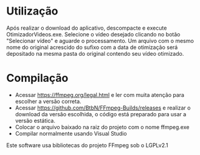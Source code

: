 # Utilização

Após realizar o download do aplicativo, descompacte e execute OtimizadorVideos.exe.
Selecione o vídeo desejado clicando no botão "Selecionar vídeo" e aguarde o processamento.
Um arquivo com o mesmo nome do original acrescido do sufixo com a data de otimização será depositado na 
mesma pasta do original contendo seu vídeo otimizado.




# Compilação

- Acessar https://ffmpeg.org/legal.html e ler com muita atenção para escolher a versão correta.
- Acessar https://github.com/BtbN/FFmpeg-Builds/releases e realizar o download da versão escolhida, 
o código está preparado para usar a versão estática.
- Colocar o arquivo baixado na raiz do projeto com o nome ffmpeg.exe
- Compilar normalmente usando Visual Studio


Este software usa bibliotecas do projeto FFmpeg sob o LGPLv2.1